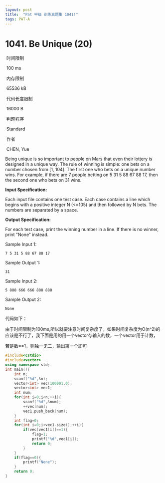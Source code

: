 ```yaml
---
layout: post
title:  "Pat 甲级 训练真题集 1041!"
tags: PAT-A
---
```

# 1041. Be Unique (20)

​    时间限制  

​    100 ms

​    内存限制  

​    65536 kB

​    代码长度限制  

​    16000 B

​      判题程序    

​      Standard    

​      作者    

​      CHEN, Yue

Being unique is so important to people on Mars that even their lottery is designed in a unique way.  The rule of winning is simple: one bets on a number chosen from [1, 104].  The first one who bets on a unique number wins.  For example, if there are 7 people betting on 5 31 5 88 67 88 17, then the second one who bets on 31 wins.

**Input Specification:**

Each input file contains one test case.  Each case contains a line which begins with a positive integer N (<=105) and then followed by N bets.  The numbers are separated by a space.

**Output Specification:**

For each test case, print the winning number in a line.  If there is no winner, print "None" instead.

Sample Input 1:

```
7 5 31 5 88 67 88 17

```

Sample Output 1:

```
31

```

Sample Input 2:

```
5 888 666 666 888 888

```

Sample Output 2:

```
None
```

代码如下：

由于时间限制为100ms,所以就要注意时间复杂度了，如果时间复杂度为O(n^2)的应该是不行了，我下面是用的用一个vector存输入的数，一个vector用于计数，

若是数==1，则独一无二，输出第一个即可

```c++
#include<cstdio>
#include<vector>
using namespace std;
int main(){
	int n;
	scanf("%d",&n);
	vector<int> vec(100001,0);
	vector<int> vec1;
	int num;
	for(int i=0;i<n;++i){
		scanf("%d",&num);
		++vec[num];
		vec1.push_back(num);
	}
	int flag=0;
	for(int i=0;i<vec1.size();++i){
		if(vec[vec1[i]]==1){
			flag=1;
			printf("%d",vec1[i]);
			return 0;
		}
	}
	if(flag==0){
		printf("None");
	}
	return 0;
}
```



